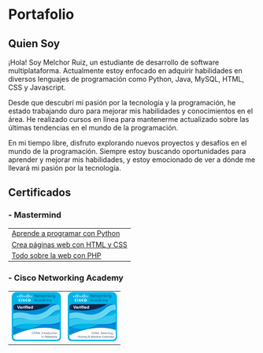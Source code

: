 <h1>Portafolio</h1>
<h2>Quien Soy</h2>

 ¡Hola! Soy Melchor Ruiz, un estudiante de desarrollo de software multiplataforma. Actualmente estoy enfocado en adquirir habilidades en diversos lenguajes de programación como Python, Java, MySQL, HTML, CSS y Javascript.
 
 Desde que descubrí mi pasión por la tecnología y la programación, he estado trabajando duro para mejorar mis habilidades y conocimientos en el área. He realizado cursos en línea para mantenerme actualizado sobre las últimas tendencias en el mundo de la programación.
 
 En mi tiempo libre, disfruto explorando nuevos proyectos y desafíos en el mundo de la programación. Siempre estoy buscando oportunidades para aprender y mejorar mis habilidades, y estoy emocionado de ver a dónde me llevará mi pasión por la tecnología.

<h2>Certificados</h2>
<h3>- Mastermind</h3>
<table>
    <tr style="border-style:none">
        <td colspan="2" style="border-style:none">
            <a href="https://www.mastermind.ac/certificates/byfseimkv">Aprende a programar con Python</a>
        </td>
    </tr>
    <tr style="border-style:none">
        <td colspan="2" style="border-style:none">
            <a href="https://www.mastermind.ac/certificates/5ma3dwll0e">Crea páginas web con HTML y CSS</a>
        </td>
    </tr>
    <tr style="border-style:none">
        <td colspan="2" style="border-style:none">
            <a href="https://www.mastermind.ac/certificates/tdsvv3w6jy">Todo sobre la web con PHP</a>
        </td>
    </tr>
</table>
<h3>- Cisco Networking Academy</h3>
<table>
    <tr style="border-style:none">
        <td style="border-style:none">
            <a href="https://www.credly.com/badges/ef1dd2b7-cafe-4dc4-9456-4dfc6796f3ae/public_url"><img height="100px" width="100px" src=".\ccna-introduction-to-networks.png"></a>
        </td>
        <td style="border-style:none">
            <a href="https://www.credly.com/badges/8f6407ee-53fc-49ea-beff-4da406cb088e/public_url"><img height="100px" width="100px" src=".\ccna-switching-routing-and-wireless-essentials.1.png"></a>
        </td>
    </tr>
</table>
